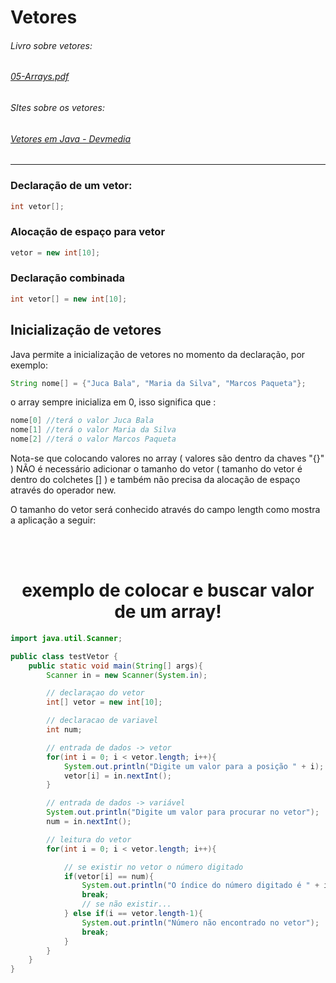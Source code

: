 # Vetores
###### Livro sobre vetores:
###### [05-Arrays.pdf](https://github.com/gladsonsimoes/ConteudoJava/files/10435259/05-Arrays.pdf)
###### SItes sobre os vetores: 
###### [Vetores em Java - Devmedia](https://www.devmedia.com.br/vetores-em-java/21449/)
---
### Declaração de um vetor:
~~~java
int vetor[]; 
~~~

### Alocação de espaço para vetor
~~~java
vetor = new int[10];
~~~

### Declaração combinada
~~~java
int vetor[] = new int[10];
~~~

## Inicialização de vetores
Java permite a inicialização de vetores no momento da declaração, por exemplo:
~~~java
String nome[] = {"Juca Bala", "Maria da Silva", "Marcos Paqueta"};
~~~
o array sempre inicializa em 0, isso significa que :
~~~java
nome[0] //terá o valor Juca Bala
nome[1] //terá o valor Maria da Silva 
nome[2] //terá o valor Marcos Paqueta
~~~
Nota-se que colocando valores no array ( valores são dentro da chaves "{}" ) NÃO é necessário adicionar o tamanho do vetor ( tamanho do vetor é dentro do colchetes [] ) e também não precisa da alocação de espaço através do operador new. <br>

O tamanho do vetor será conhecido através do campo length como mostra a aplicação a seguir:

<br>
<br>
<h1 align="center">  exemplo de colocar e buscar valor de um array! </h1>

~~~java
import java.util.Scanner;

public class testVetor {
    public static void main(String[] args){
        Scanner in = new Scanner(System.in);

        // declaraçao do vetor
        int[] vetor = new int[10];

        // declaracao de variavel
        int num;

        // entrada de dados -> vetor
        for(int i = 0; i < vetor.length; i++){
            System.out.println("Digite um valor para a posição " + i);
            vetor[i] = in.nextInt();
        }

        // entrada de dados -> variável
        System.out.println("Digite um valor para procurar no vetor");
        num = in.nextInt();

        // leitura do vetor
        for(int i = 0; i < vetor.length; i++){

            // se existir no vetor o número digitado
            if(vetor[i] == num){
                System.out.println("O índice do número digitado é " + i);
                break;
                // se não existir...
            } else if(i == vetor.length-1){
                System.out.println("Número não encontrado no vetor");
                break;
            }
        }
    }
}
~~~


